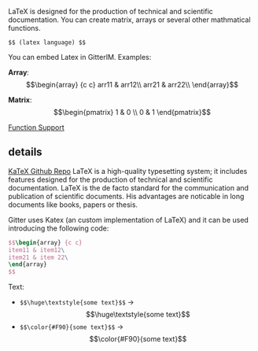 LaTeX is designed for the production of technical and scientific documentation.
You can create matrix, arrays or several other mathmatical functions.

`` $$ (latex language) $$ ``

You can embed Latex in GitterIM. Examples:

**Array**:
$$\begin{array} {c c}
arr11 & arr12\\
arr21 & arr22\\
\end{array}$$

**Matrix**:
$$\begin{pmatrix} 1 & 0 \\ 0 & 1 \end{pmatrix}$$

[Function Support](https://github.com/Khan/KaTeX/wiki/Function-Support-in-KaTeX)
## details
[KaTeX Github Repo](https://github.com/Khan/KaTeX)
LaTeX is a high-quality typesetting system; it includes features designed for the production of technical and scientific documentation. LaTeX is the de facto standard for the communication and publication of scientific documents.
His advantages are noticable in long documents like books, papers or thesis.

Gitter uses Katex (an custom implementation of LaTeX) and it can be used introducing the following code:

```latex
$$\begin{array} {c c}
item11 & item12\
item21 & item 22\
\end{array}
$$
```

Text:
- `$$\huge\textstyle{some text}$$` -> $$\huge\textstyle{some text}$$
- `$$\color{#F90}{some text}$$` -> $$\color{#F90}{some text}$$